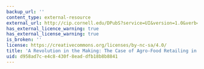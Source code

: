 ```yaml
---
backup_url: ''
content_type: external-resource
external_url: http://cip.cornell.edu/DPubS?service=UI&version=1.0&verb=Display&page=record&handle=dns.gfs/1200428172
has_external_licence_warning: true
has_external_license_warning: true
is_broken: ''
license: https://creativecommons.org/licenses/by-nc-sa/4.0/
title: 'A Revolution in the Making: The Case of Agro-Food Retailing in India'
uid: d958ad7c-e4c8-430f-8ead-dfb18b8b8841
---
```

